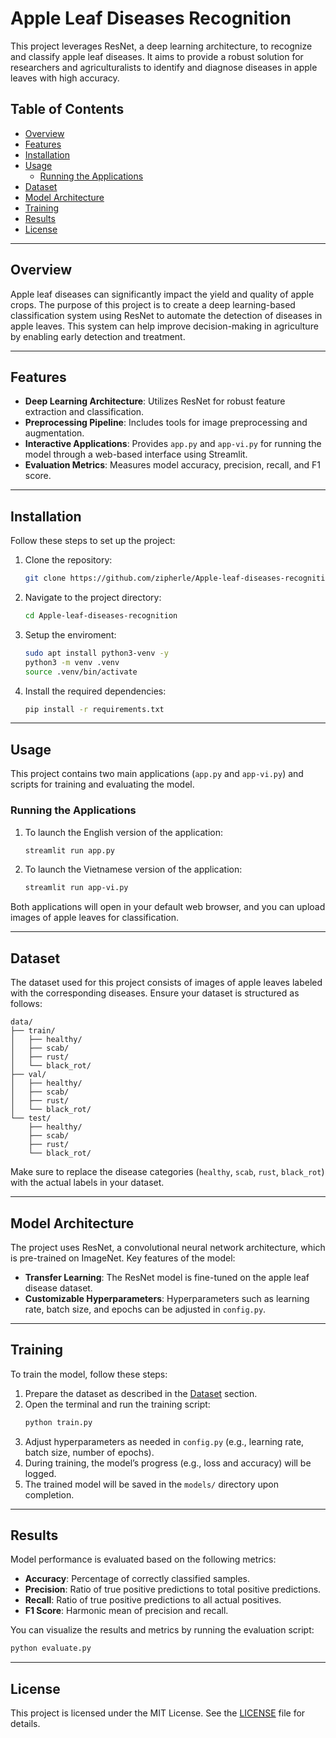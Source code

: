 # Apple Leaf Diseases Recognition

This project leverages ResNet, a deep learning architecture, to recognize and classify apple leaf diseases. It aims to provide a robust solution for researchers and agriculturalists to identify and diagnose diseases in apple leaves with high accuracy.

## Table of Contents
- [Overview](#overview)
- [Features](#features)
- [Installation](#installation)
- [Usage](#usage)
  - [Running the Applications](#running-the-applications)
- [Dataset](#dataset)
- [Model Architecture](#model-architecture)
- [Training](#training)
- [Results](#results)
- [License](#license)

---

## Overview

Apple leaf diseases can significantly impact the yield and quality of apple crops. The purpose of this project is to create a deep learning-based classification system using ResNet to automate the detection of diseases in apple leaves. This system can help improve decision-making in agriculture by enabling early detection and treatment.

---

## Features

- **Deep Learning Architecture**: Utilizes ResNet for robust feature extraction and classification.
- **Preprocessing Pipeline**: Includes tools for image preprocessing and augmentation.
- **Interactive Applications**: Provides `app.py` and `app-vi.py` for running the model through a web-based interface using Streamlit.
- **Evaluation Metrics**: Measures model accuracy, precision, recall, and F1 score.

---

## Installation

Follow these steps to set up the project:

1. Clone the repository:
   ```bash
   git clone https://github.com/zipherle/Apple-leaf-diseases-recognition.git
   ```
2. Navigate to the project directory:
   ```bash
   cd Apple-leaf-diseases-recognition
   ```
3. Setup the enviroment:
   ```bash
   sudo apt install python3-venv -y
   python3 -m venv .venv
   source .venv/bin/activate
   ```
5. Install the required dependencies:
   ```bash
   pip install -r requirements.txt
   ```

---

## Usage

This project contains two main applications (`app.py` and `app-vi.py`) and scripts for training and evaluating the model.

### Running the Applications

1. To launch the English version of the application:
   ```bash
   streamlit run app.py
   ```
2. To launch the Vietnamese version of the application:
   ```bash
   streamlit run app-vi.py
   ```

Both applications will open in your default web browser, and you can upload images of apple leaves for classification.

---

## Dataset

The dataset used for this project consists of images of apple leaves labeled with the corresponding diseases. Ensure your dataset is structured as follows:

```plaintext
data/
├── train/
│   ├── healthy/
│   ├── scab/
│   ├── rust/
│   └── black_rot/
├── val/
│   ├── healthy/
│   ├── scab/
│   ├── rust/
│   └── black_rot/
└── test/
    ├── healthy/
    ├── scab/
    ├── rust/
    └── black_rot/
```

Make sure to replace the disease categories (`healthy`, `scab`, `rust`, `black_rot`) with the actual labels in your dataset.

---

## Model Architecture

The project uses ResNet, a convolutional neural network architecture, which is pre-trained on ImageNet. Key features of the model:
- **Transfer Learning**: The ResNet model is fine-tuned on the apple leaf disease dataset.
- **Customizable Hyperparameters**: Hyperparameters such as learning rate, batch size, and epochs can be adjusted in `config.py`.

---

## Training

To train the model, follow these steps:

1. Prepare the dataset as described in the [Dataset](#dataset) section.
2. Open the terminal and run the training script:
   ```bash
   python train.py
   ```
3. Adjust hyperparameters as needed in `config.py` (e.g., learning rate, batch size, number of epochs).
4. During training, the model’s progress (e.g., loss and accuracy) will be logged.
5. The trained model will be saved in the `models/` directory upon completion.

---

## Results

Model performance is evaluated based on the following metrics:
- **Accuracy**: Percentage of correctly classified samples.
- **Precision**: Ratio of true positive predictions to total positive predictions.
- **Recall**: Ratio of true positive predictions to all actual positives.
- **F1 Score**: Harmonic mean of precision and recall.

You can visualize the results and metrics by running the evaluation script:
```bash
python evaluate.py
```

---

## License

This project is licensed under the MIT License. See the [LICENSE](https://github.com/zipherle/Apple-leaf-diseases-recognition/blob/master/LICENSE) file for details.

